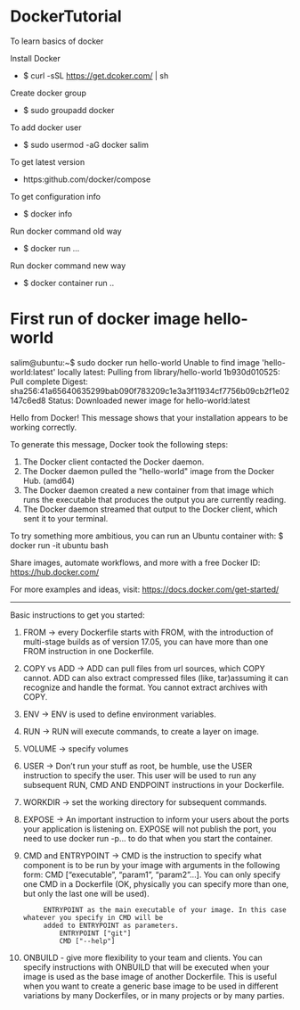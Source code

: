 # DockerTutorial
To learn basics of docker 

Install Docker
  * $ curl -sSL https://get.dcoker.com/ | sh

Create docker group
  * $ sudo groupadd docker
  
To add docker user 
  * $ sudo usermod -aG docker salim

To get latest version
  * https:github.com/docker/compose

To get configuration info
  * $ docker info

Run docker command old way
  * $ docker run ...

Run docker command new way
  * $ docker container run ..

# First run of docker image hello-world
salim@ubuntu:~$ sudo docker run hello-world
Unable to find image 'hello-world:latest' locally
latest: Pulling from library/hello-world
1b930d010525: Pull complete 
Digest: sha256:41a65640635299bab090f783209c1e3a3f11934cf7756b09cb2f1e02147c6ed8
Status: Downloaded newer image for hello-world:latest

Hello from Docker!
This message shows that your installation appears to be working correctly.

To generate this message, Docker took the following steps:
 1. The Docker client contacted the Docker daemon.
 2. The Docker daemon pulled the "hello-world" image from the Docker Hub.
    (amd64)
 3. The Docker daemon created a new container from that image which runs the
    executable that produces the output you are currently reading.
 4. The Docker daemon streamed that output to the Docker client, which sent it
    to your terminal.

To try something more ambitious, you can run an Ubuntu container with:
 $ docker run -it ubuntu bash

Share images, automate workflows, and more with a free Docker ID:
 https://hub.docker.com/

For more examples and ideas, visit:
 https://docs.docker.com/get-started/
 
 -------------------------------------------------------------------------------------------------------
Basic instructions to get you started:
 1. FROM -> every Dockerfile starts with FROM, with the introduction of multi-stage builds as of version 17.05, 
           you can have more than one FROM instruction in one Dockerfile.
 2. COPY vs ADD -> ADD can pull files from url sources, which COPY cannot. ADD can also extract compressed files
           (like, tar)assuming it can recognize and handle the format. You cannot extract archives with COPY.
 3. ENV -> ENV is used to define environment variables.
 4. RUN -> RUN will execute commands, to create a layer on image.
 5. VOLUME -> specify volumes
 6. USER -> Don’t run your stuff as root, be humble, use the USER instruction to specify the user. This user will
            be used to run any subsequent RUN, CMD AND ENDPOINT instructions in your Dockerfile.
 7. WORKDIR -> set the working directory for subsequent commands.
 8. EXPOSE -> An important instruction to inform your users about the ports your application is listening on. 
              EXPOSE will not publish the port, you need to use docker run -p... to do that when you start the container.
 9. CMD and ENTRYPOINT -> CMD is the instruction to specify what component is to be run by your image with arguments in 
             the following form: CMD [“executable”, “param1”, “param2”…]. 
             You can only specify one CMD in a Dockerfile (OK, physically you can specify more than one, but only 
             the last one will be used).
             
             ENTRYPOINT as the main executable of your image. In this case whatever you specify in CMD will be 
             added to ENTRYPOINT as parameters.
                 ENTRYPOINT ["git"]
                 CMD ["--help"]
             
 10. ONBUILD - give more flexibility to your team and clients. You can specify instructions with ONBUILD that will
            be executed when your image is used as the base image of another Dockerfile.
            This is useful when you want to create a generic base image to be used in different variations by many 
            Dockerfiles, or in many projects or by many parties.
